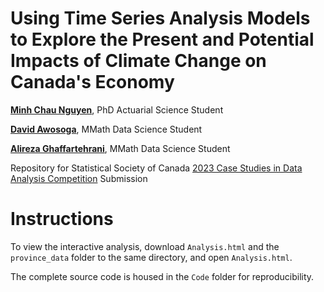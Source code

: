 # Using Time Series Analysis Models to Explore the Present and Potential Impacts of Climate Change on Canada's Economy

**[Minh Chau Nguyen](mailto:mcnguyen@uwaterloo.ca)**, PhD Actuarial Science Student 

**[David Awosoga](mailto:david.awosoga@uwaterloo.ca)**, MMath Data Science Student

**[Alireza Ghaffartehrani](mailto:aghaffartehrani@uwaterloo.ca)**, MMath Data Science Student

Repository for Statistical Society of Canada [2023 Case Studies in Data Analysis Competition](https://ssc.ca/en/case-study/understanding-how-canadas-economy-might-be-impacted-climate-change) Submission

# Instructions

To view the interactive analysis, download `Analysis.html` and the `province_data` folder to the same directory, and open `Analysis.html`.

The complete source code is housed in the `Code` folder for reproducibility.
